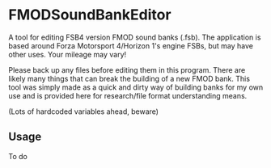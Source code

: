 # FMODSoundBankEditor
A tool for editing FSB4 version FMOD sound banks (.fsb). The application is based around Forza Motorsport 4/Horizon 1's engine FSBs, but may have other uses. Your mileage may vary!

Please back up any files before editing them in this program. There are likely many things that can break the building of a new FMOD bank. This tool was simply made as a quick and dirty way of building banks for my own use and is provided here for research/file format understanding means.

(Lots of hardcoded variables ahead, beware)

## Usage
To do
